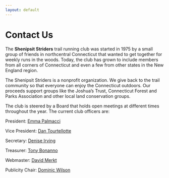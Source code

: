 ```yaml
---
layout: default
---
```


# Contact Us

The **Shenipsit Striders** trail running club was started in 1975 by a small group of friends in northcentral Connecticut that wanted to get together for weekly runs in the woods. Today, the club has grown to include members from all corners of Connecticut and even a few from other states in the New England region.

The Shenipsit Striders is a nonprofit organization. We give back to the trail community so that everyone can enjoy the Connecticut outdoors. Our proceeds support groups like the Joshua’s Trust, Connecticut Forest and Parks Association and other local land conservation groups.

The club is steered by a Board that holds open meetings at different times throughout the year. The current club officers are:

President: [Emma Palmacci](mailto:pres@shenipsitstriders.org)

Vice President: [Dan Tourtellotte](mailto:vp@shenipsitstriders.org)

Secretary: [Denise Irving](mailto:secretary@shenipsitstriders.org)

Treasurer: [Tony Bonanno](mailto:treas@shenipsitstriders.org)

Webmaster: [David Merkt](mailto:webmaster@shenipsitstriders.org)

Publicity Chair: [Dominic Wilson](mailto:publicity@shenipsitstriders.org)
